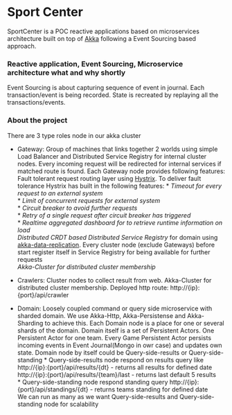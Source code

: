 Sport Center
================
SportCenter is a POC reactive applications based on microservices architecture built on top of [Akka](akka.io) following a Event Sourcing based approach.

### Reactive application, Event Sourcing, Microservice architecture what and why shortly ###

Event Sourcing is about capturing sequence of event in journal. Each transaction/event is being recorded. State is recreated by replaying all the transactions/events.

### About the project ###
There are 3 type roles node in our akka cluster 

* Gateway:   Group of machines that links together 2 worlds using simple Load Balancer and Distributed Service Registry for internal cluster nodes. Every incoming request will be redirected for internal services if matched route is found. Each Gateway node provides following features:             
             Fault tolerant request routing layer using [Hystrix]( http://hystrix.github.com). To deliver fault tolerance Hystrix has built in the following features:
                * _Timeout for every request to an external system_             
                * _Limit of concurrent requests for external system_             
                * _Circuit breaker to avoid further requests_             
                * _Retry of a single request after circuit breaker has triggered_             
                * _Realtime aggregated dashboard for to retrieve runtime information on load_                                                                      
             _Distributed CRDT based Distributed Service Registry_ for domain using [akka-data-replication](https://github.com/patriknw/akka-data-replication). Every cluster node (exclude Gateways) before start register itself in Service Registry for being available for further requests             
             _Akka-Cluster for distributed cluster membership_                
  
* Crawlers: Cluster nodes to collect result from web. Akka-Cluster for distributed cluster membership. Deployed http route: http://{ip}:{port}/api/crawler
  
* Domain:  Loosely coupled command or query side microservice with sharded domain. We use Akka-Http, Akka-Persistense and Akka-Sharding to achieve this. Each Domain node is a place for one or several shards of the domain. Domain itself is a set of Persistent Actors.
           One Persistent Actor for one team. Every Game Persistent Actor persists incoming events in Event Journal(Mongo in owr case) and updates own state.
           Domain node by itself could be Query-side-results or Query-side-standing
              * Query-side-results node respond on results query like                  
                 http://{ip}:{port}/api/results/{dt} - returns all results for defined date              
                  http://{ip}:{port}/api/results/{team}/last - returns last default 5 results            
              * Query-side-standing node respond standing query 
                  http://{ip}:{port}/api/standings/{dt} - returns teams standing for defined date              
             We can run as many as we want Query-side-results and Query-side-standing node for scalability 
